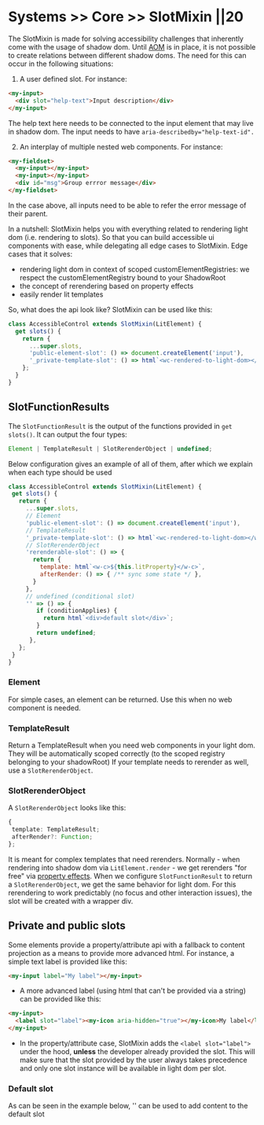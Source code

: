 # Systems >> Core >> SlotMixin ||20

The SlotMixin is made for solving accessibility challenges that inherently come with the usage of shadow dom.
Until [AOM](https://wicg.github.io/aom/explainer.html) is in place, it is not possible to create relations between different shadow doms.
The need for this can occur in the following situations:

1. A user defined slot. For instance:

```html
<my-input>
  <div slot="help-text">Input description</div>
</my-input>
```

The help text here needs to be connected to the input element that may live in shadow dom. The input needs to have `aria-describedby="help-text-id".`

2. An interplay of multiple nested web components. For instance:

```html
<my-fieldset>
  <my-input></my-input>
  <my-input></my-input>
  <div id="msg">Group errror message</div>
</my-fieldset>
```

In the case above, all inputs need to be able to refer the error message of their parent.

In a nutshell: SlotMixin helps you with everything related to rendering light dom (i.e. rendering to slots).
So that you can build accessible ui components with ease, while delegating all edge cases to SlotMixin.
Edge cases that it solves:

- rendering light dom in context of scoped customElementRegistries: we respect the customElementRegistry bound to your ShadowRoot
- the concept of rerendering based on property effects
- easily render lit templates

So, what does the api look like? SlotMixin can be used like this:

```js
class AccessibleControl extends SlotMixin(LitElement) {
  get slots() {
    return {
      ...super.slots,
      'public-element-slot': () => document.createElement('input'),
      '_private-template-slot': () => html`<wc-rendered-to-light-dom></wc-rendered-to-light-dom>`,
    };
  }
}
```

## SlotFunctionResults

The `SlotFunctionResult` is the output of the functions provided in `get slots()`. It can output the four types:

```ts
Element | TemplateResult | SlotRerenderObject | undefined;
```

Below configuration gives an example of all of them, after which we explain when each type should be used

```js
class AccessibleControl extends SlotMixin(LitElement) {
 get slots() {
   return {
     ...super.slots,
     // Element
     'public-element-slot': () => document.createElement('input'),
     // TemplateResult
     '_private-template-slot': () => html`<wc-rendered-to-light-dom></wc-rendered-to-light-dom>`,
     // SlotRerenderObject
     'rerenderable-slot': () => {
       return {
         template: html`<w-c>${this.litProperty}</w-c>`,
         afterRender: () => { /** sync some state */ },
       }
     },
     // undefined (conditional slot)
     '' => () => {
        if (conditionApplies) {
          return html`<div>default slot</div>`;
        }
        return undefined;
      },
   };
 }
}
```

### Element

For simple cases, an element can be returned. Use this when no web component is needed.

### TemplateResult

Return a TemplateResult when you need web components in your light dom. They will be automatically scoped correctly (to the scoped registry belonging to your shadowRoot)
If your template needs to rerender as well, use a `SlotRerenderObject`.

### SlotRerenderObject

A `SlotRerenderObject` looks like this:

```ts
{
 template: TemplateResult;
 afterRender?: Function;
};
```

It is meant for complex templates that need rerenders. Normally - when rendering into shadow dom via `LitElement.render` - we get rerenders
"for free" via [property effects](https://lit.dev/docs/components/properties/#when-properties-change).
When we configure `SlotFunctionResult` to return a `SlotRerenderObject`, we get the same behavior for light dom.
For this rerendering to work predictably (no focus and other interaction issues), the slot will be created with a wrapper div.

## Private and public slots

Some elements provide a property/attribute api with a fallback to content projection as a means to provide more advanced html.
For instance, a simple text label is provided like this:

```html
<my-input label="My label"></my-input>
```

- A more advanced label (using html that can't be provided via a string) can be provided like this:

```html
<my-input>
  <label slot="label"><my-icon aria-hidden="true"></my-icon>My label</label>
</my-input>
```

- In the property/attribute case, SlotMixin adds the `<label slot="label">` under the hood, **unless** the developer already provided the slot.
  This will make sure that the slot provided by the user always takes precedence and only one slot instance will be available in light dom per slot.

### Default slot

As can be seen in the example below, '' can be used to add content to the default slot

